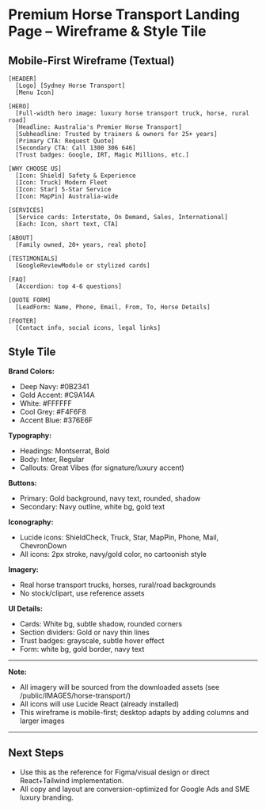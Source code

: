 # Premium Horse Transport Landing Page – Wireframe & Style Tile

## Mobile-First Wireframe (Textual)

```
[HEADER]
  [Logo] [Sydney Horse Transport]
  [Menu Icon]

[HERO]
  [Full-width hero image: luxury horse transport truck, horse, rural road]
  [Headline: Australia's Premier Horse Transport]
  [Subheadline: Trusted by trainers & owners for 25+ years]
  [Primary CTA: Request Quote]
  [Secondary CTA: Call 1300 306 646]
  [Trust badges: Google, IRT, Magic Millions, etc.]

[WHY CHOOSE US]
  [Icon: Shield] Safety & Experience
  [Icon: Truck] Modern Fleet
  [Icon: Star] 5-Star Service
  [Icon: MapPin] Australia-wide

[SERVICES]
  [Service cards: Interstate, On Demand, Sales, International]
  [Each: Icon, short text, CTA]

[ABOUT]
  [Family owned, 20+ years, real photo]

[TESTIMONIALS]
  [GoogleReviewModule or stylized cards]

[FAQ]
  [Accordion: top 4-6 questions]

[QUOTE FORM]
  [LeadForm: Name, Phone, Email, From, To, Horse Details]

[FOOTER]
  [Contact info, social icons, legal links]
```

## Style Tile

**Brand Colors:**
- Deep Navy: #0B2341
- Gold Accent: #C9A14A
- White: #FFFFFF
- Cool Grey: #F4F6F8
- Accent Blue: #376E6F

**Typography:**
- Headings: Montserrat, Bold
- Body: Inter, Regular
- Callouts: Great Vibes (for signature/luxury accent)

**Buttons:**
- Primary: Gold background, navy text, rounded, shadow
- Secondary: Navy outline, white bg, gold text

**Iconography:**
- Lucide icons: ShieldCheck, Truck, Star, MapPin, Phone, Mail, ChevronDown
- All icons: 2px stroke, navy/gold color, no cartoonish style

**Imagery:**
- Real horse transport trucks, horses, rural/road backgrounds
- No stock/clipart, use reference assets

**UI Details:**
- Cards: White bg, subtle shadow, rounded corners
- Section dividers: Gold or navy thin lines
- Trust badges: grayscale, subtle hover effect
- Form: white bg, gold border, navy text

---

**Note:**
- All imagery will be sourced from the downloaded assets (see /public/IMAGES/horse-transport/)
- All icons will use Lucide React (already installed)
- This wireframe is mobile-first; desktop adapts by adding columns and larger images

---

## Next Steps
- Use this as the reference for Figma/visual design or direct React+Tailwind implementation.
- All copy and layout are conversion-optimized for Google Ads and SME luxury branding.

